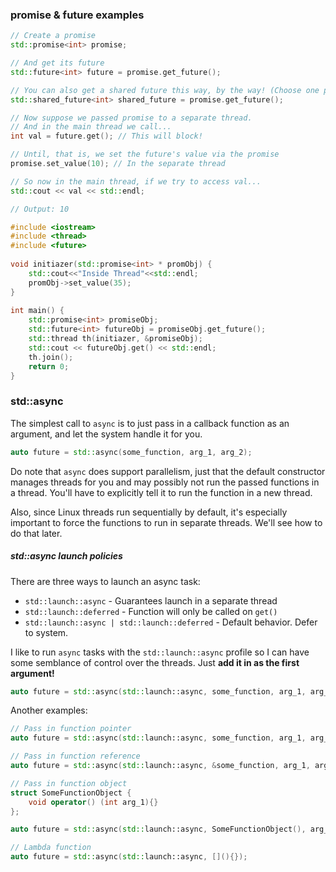 ### promise & future examples

```cpp
// Create a promise
std::promise<int> promise;

// And get its future
std::future<int> future = promise.get_future();

// You can also get a shared future this way, by the way! (Choose one please)
std::shared_future<int> shared_future = promise.get_future();

// Now suppose we passed promise to a separate thread.
// And in the main thread we call...
int val = future.get(); // This will block!

// Until, that is, we set the future's value via the promise
promise.set_value(10); // In the separate thread

// So now in the main thread, if we try to access val...
std::cout << val << std::endl;

// Output: 10
```

```cpp
#include <iostream>
#include <thread>
#include <future>
 
void initiazer(std::promise<int> * promObj) {
    std::cout<<"Inside Thread"<<std::endl;
	promObj->set_value(35);
}
 
int main() {
    std::promise<int> promiseObj;
    std::future<int> futureObj = promiseObj.get_future();
    std::thread th(initiazer, &promiseObj);
    std::cout << futureObj.get() << std::endl;
    th.join();
    return 0;
}
```

### std::async

The simplest call to `async` is to just pass in a callback function as an argument, and let the system handle it for you.

```cpp
auto future = std::async(some_function, arg_1, arg_2);
```

Do note that `async` does support parallelism, just that the default constructor manages threads for you and may possibly not run the passed functions in a thread. You'll have to explicitly tell it to run the function in a new thread.

Also, since Linux threads run sequentially by default, it's especially important to force the functions to run in separate threads. We'll see how to do that later.

##### std::async launch policies

There are three ways to launch an async task:

* `std::launch::async` - Guarantees launch in a separate thread
* `std::launch::deferred` - Function will only be called on `get()`
* `std::launch::async | std::launch::deferred` - Default behavior. Defer to system.

I like to run `async` tasks with the `std::launch::async` profile so I can have some semblance of control over the threads. Just **add it in as the first argument!**

```cpp
auto future = std::async(std::launch::async, some_function, arg_1, arg_2);
```

Another examples:

```cpp
// Pass in function pointer
auto future = std::async(std::launch::async, some_function, arg_1, arg_2);

// Pass in function reference
auto future = std::async(std::launch::async, &some_function, arg_1, arg_2);

// Pass in function object
struct SomeFunctionObject {
	void operator() (int arg_1){}
};

auto future = std::async(std::launch::async, SomeFunctionObject(), arg_1);

// Lambda function
auto future = std::async(std::launch::async, [](){});
```
